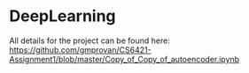 # DeepLearning

All details for the project can be found here:
https://github.com/gmprovan/CS6421-Assignment1/blob/master/Copy_of_Copy_of_autoencoder.ipynb

